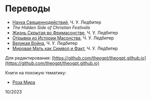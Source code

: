 # Переводы

- [Наука Священнодействий](science-of-sacraments/index.md), Ч. У. Ледбитер
- _The Hidden Side of Christian Festivals_
- [Жизнь Скрытая во Фримасонстве](hidden-life-in-freemasonry/index.md), Ч. У. Ледбитер
- [Отрывки из Истории Масонства](glimpses-of-masonic-history/index.md), Ч. У. Ледбитер
- [Великая Война](the-great-war/index.md), Ч. У. Ледбитер
- [Мировая Мать как Символ и Факт](world-mother/index.md), Ч. У. Ледбитер

Для редактирования: [https://github.com/theogpt/theogpt.github.io](https://github.com/theogpt/theogpt.github.io)

Книги на похожую тематику:

- [Роза Мира](http://rozamira.org/rm/htm)

10/2023
